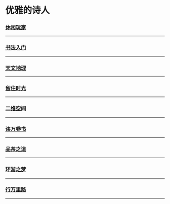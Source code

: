 优雅的诗人
=========

### [休闲玩家](game/index)

---

### [书法入门](handwriting/index)

---

### [天文地理](knowledge/index)

---

### [留住时光](photography/index)

---

### [二维空间](quadratic-element/index)

---

### [读万卷书](reading/index)

---

### [品茶之道](tea/index)

---

### [环游之梦](trip/index)

---

### [行万里路](vehicle/index)

---
